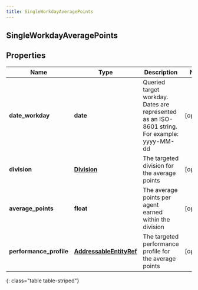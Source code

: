 ```yaml
---
title: SingleWorkdayAveragePoints
---
```

## SingleWorkdayAveragePoints

## Properties

|Name | Type | Description | Notes|
|------------ | ------------- | ------------- | -------------|
| **date_workday** | **date** | Queried target workday. Dates are represented as an ISO-8601 string. For example: yyyy-MM-dd | [optional] |
| **division** | [**Division**](Division.html) | The targeted division for the average points | [optional] |
| **average_points** | **float** | The average points per agent earned within the division | [optional] |
| **performance_profile** | [**AddressableEntityRef**](AddressableEntityRef.html) | The targeted performance profile for the average points | [optional] |
{: class="table table-striped"}


